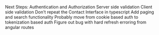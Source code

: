 Next Steps:
Authentication and Authorization
Server side validation
Client side validation
Don't repeat the Contact Interface in typescript
Add paging and search functionality
Probably move from cookie based auth to tokenization based auth
Figure out bug with hard refresh erroring from angular routes